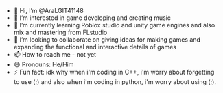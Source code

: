 - 👋 Hi, I’m @AraLGIT41148
- 👀 I’m interested in game developing and creating music
- 🌱 I’m currently learning Roblox studio and unity game engines and also mix and mastering from FLstudio
- 💞️ I’m looking to collaborate on giving ideas for making games and expanding the functional and interactive details of games
- 📫 How to reach me - not yet
- 😄 Pronouns: He/Him
- ⚡ Fun fact: idk why when i'm coding in C++, i'm worry about forgetting to use (;) and also when i'm coding in python, i'm worry about using (;).

<!---
AraLGIT41148/AraLGIT41148 is a ✨ special ✨ repository because its `README.md` (this file) appears on your GitHub profile.
You can click the Preview link to take a look at your changes.
--->

